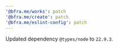 ```yaml
---
'@bfra.me/works': patch
'@bfra.me/create': patch
'@bfra.me/eslint-config': patch
---
```


Updated dependency `@types/node` to `22.9.3`.
